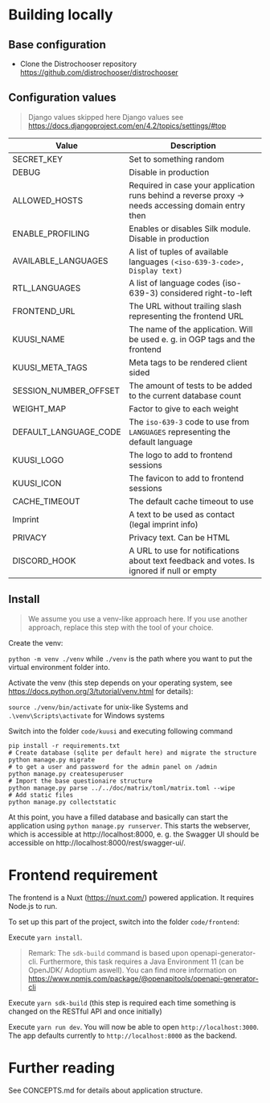 # Building locally

## Base configuration

- Clone the Distrochooser repository https://github.com/distrochooser/distrochooser

## Configuration values

> Django values skipped here
> Django values see https://docs.djangoproject.com/en/4.2/topics/settings/#top

|Value|Description|
|--|--|
|SECRET_KEY|Set to something random|
|DEBUG|Disable in production|
|ALLOWED_HOSTS|Required in case your application runs behind a reverse proxy -> needs accessing domain entry then|
|ENABLE_PROFILING|Enables or disables Silk module. Disable in production|
|AVAILABLE_LANGUAGES|A list of tuples of available languages `(<iso-639-3-code>, Display text)`|
|RTL_LANGUAGES|A list of language codes (iso-639-3) considered right-to-left|
|FRONTEND_URL|The URL without trailing slash representing the frontend URL|
|KUUSI_NAME|The name of the application. Will be used e. g. in OGP tags and the frontend|
|KUUSI_META_TAGS|Meta tags to be rendered client sided
|SESSION_NUMBER_OFFSET|The amount of tests to be added to the current database count|
|WEIGHT_MAP|Factor to give to each weight|
|DEFAULT_LANGUAGE_CODE|The `iso-639-3` code to use from `LANGUAGES` representing the default language|
|KUUSI_LOGO|The logo to add to frontend sessions|
|KUUSI_ICON|The favicon to add to frontend sessions|
|CACHE_TIMEOUT|The default cache timeout to use|
|Imprint|A text to be used as contact (legal imprint info)|
|PRIVACY|Privacy text. Can be HTML|
|DISCORD_HOOK|A URL to use for notifications about text feedback and votes. Is ignored if null or empty|

## Install

> We assume you use a venv-like approach here. If you use another approach, replace this step with the tool of your choice.

Create the venv:

`python -m venv ./venv` while `./venv` is the path where you want to put the virtual environment folder into.

Activate the venv (this step depends on your operating system, see https://docs.python.org/3/tutorial/venv.html for details):

`source ./venv/bin/activate` for unix-like Systems and `.\venv\Scripts\activate` for Windows systems

Switch into the folder `code/kuusi` and executing following command

```
pip install -r requirements.txt
# Create database (sqlite per default here) and migrate the structure
python manage.py migrate
# to get a user and password for the admin panel on /admin
python manage.py createsuperuser
# Import the base questionaire structure
python manage.py parse ../../doc/matrix/toml/matrix.toml --wipe 
# Add static files
python manage.py collectstatic
```

At this point, you have a filled database and basically can start the application using `python manage.py runserver`. This starts the webserver, which is accessible at http://localhost:8000, e. g. the Swagger UI should be accessible on http://localhost:8000/rest/swagger-ui/.

# Frontend requirement

The frontend is a Nuxt (https://nuxt.com/) powered application. It requires Node.js to run.

To set up this part of the project, switch into the folder `code/frontend`:

Execute `yarn install`.

> Remark: The `sdk-build` command is based upon openapi-generator-cli. Furthermore, this task requires a Java Environment 11 (can be OpenJDK/ Adoptium aswell). You can find more information on https://www.npmjs.com/package/@openapitools/openapi-generator-cli

Execute `yarn sdk-build` (this step is required each time something is changed on the RESTful API and once initially)

Execute `yarn run dev`. You will now be able to open `http://localhost:3000`. The app defaults currently to `http://localhost:8000` as the backend.

# Further reading

See CONCEPTS.md for details about application structure.
